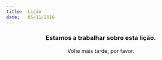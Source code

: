 ```yaml
---
title:  Lição
date:   05/11/2016
---
```


### <center>Estamos a trabalhar sobre esta lição.</center>
<center>Volte mais tarde, por favor.</center>